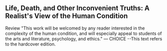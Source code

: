 ##  Life, Death, and Other Inconvenient Truths: A Realist's View of the Human Condition

Review
"This work will be welcomed by any reader interested in the complexity of the human condition, and will especially appeal to students of the arts and literature, psychology, and ethics." 
— CHOICE --This text refers to the hardcover edition.